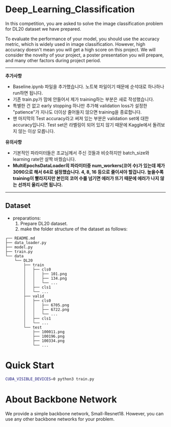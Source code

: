# Deep_Learning_Classification
In this competition, you are asked to solve the image classification problem for DL20 dataset we have prepared.

To evaluate the performance of your model, you should use the accuracy metric, which is widely used in image classification. However, high accuracy doesn't mean you will get a high score on this project. We will consider the novelty of your project, a poster presentation you will prepare, and many other factors during project period.

***

**추가사항** 
- Baseline.ipynb 파일을 추가했습니다. 노트북 파일이기 때문에 순석대로 하나하나 run하면 됩니다.
- 기존 train.py가 맘에 안들어서 제가 training하는 부분은 새로 작성했습니다.
- 특별한 건 없고 early stopping 하나만 추가해 validation loss가 설정한 "patience"가 지나도 더이상 줄어들지 않으면 training을 종료합니다.
- 맨 마지막의 Test accuracy라고 써져 있는 부분은 validation set에 대한 accuracy입니다. Test set은 라벨링이 되어 있지 않기 때문에 Kaggle에서 돌려보지 않는 이상 모릅니다.

**유의사항**
- 기본적인 파라미터들은 조교님께서 주신 것들과 비슷하지만 batch_size와 learning rate만 살짝 바꿨습니다.
- **MultiEpochsDataLoader의 파라미터중 num_workers(코어 수)가 있는데 제가 3090으로 해서 64로 설정했습니다. 4, 8, 16 등으로 줄이셔야 할겁니다. 높을수록 training이 빨라지지만 본인의 코어 수를 넘기면 에러가 뜨기 때문에 에러가 나지 않는 선까지 올리시면 됩니다.**

***

## Dataset

* preparations:
  1. Prepare DL20 dataset.
  2. make the folder structure of the dataset as follows:
```
┌── README.md
├── data_loader.py
├── model.py
├── train.py
└── data
    └── DL20
        ├── train
        │   ├── cls0
        │   │   ├── 101.png
        │   │   ├── 134.png
        │   │   └── ...
        │   ├── cls1
        │   └── ...
        ├── valid
        │   ├── cls0
        │   │   ├── 6705.png
        │   │   ├── 6722.png
        │   │   └── ...
        │   ├── cls1
        │   └── ...
        └── test
            ├── 100011.png
            ├── 100196.png
            ├── 100334.png
            └── ...
```

# Quick Start

```bash
CUDA_VISIBLE_DEVICES=0 python3 train.py
```

# About Backbone Network

We provide a simple backbone network, Small-Resnet18. However, you can use any other backbone networks for your problem.
